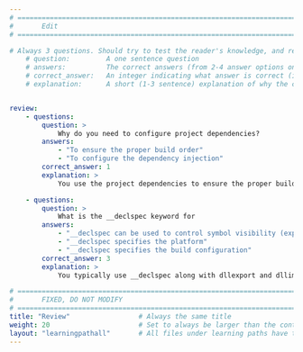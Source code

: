```yaml
---
# ================================================================================
#       Edit
# ================================================================================

# Always 3 questions. Should try to test the reader's knowledge, and reinforce the key points you want them to remember.
    # question:         A one sentence question
    # answers:          The correct answers (from 2-4 answer options only). Should be surrounded by quotes.
    # correct_answer:   An integer indicating what answer is correct (index starts from 0)
    # explanation:      A short (1-3 sentence) explanation of why the correct answer is correct. Can add additional context if desired


review:
    - questions:
        question: >
            Why do you need to configure project dependencies?
        answers:
            - "To ensure the proper build order"
            - "To configure the dependency injection"
        correct_answer: 1
        explanation: >
            You use the project dependencies to ensure the proper build order. For example, the DLL has to be compiled before the main application.

    - questions:
        question: >
            What is the __declspec keyword for
        answers:
            - "__declspec can be used to control symbol visibility (exporting and importing functions or classes in DLLs)"
            - "__declspec specifies the platform"
            - "__declspec specifies the build configuration"
        correct_answer: 3                     
        explanation: >
            You typically use __declspec along with dllexport and dllimport to control symbol visibility

# ================================================================================
#       FIXED, DO NOT MODIFY
# ================================================================================
title: "Review"                 # Always the same title
weight: 20                      # Set to always be larger than the content in this path
layout: "learningpathall"       # All files under learning paths have this same wrapper
---
```

